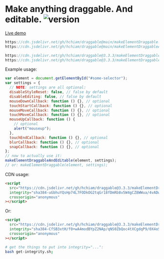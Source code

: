 # Make anything draggable. And editable. ![version](https://img.shields.io/github/release/hchiam/draggable?style=flat-square)

[Live demo](https://codepen.io/hchiam/pen/pobxgBo)

```js
https://cdn.jsdelivr.net/gh/hchiam/draggable@main/makeElementDraggable.js
https://cdn.jsdelivr.net/gh/hchiam/draggable@main/makeElementDraggableAndEditable.js
```

```js
https://cdn.jsdelivr.net/gh/hchiam/draggable@3.3.3/makeElementDraggable.js
https://cdn.jsdelivr.net/gh/hchiam/draggable@3.3.3/makeElementDraggableAndEditable.js
```

Example usage:

```js
var element = document.getElementById("#some-selector");
var settings = {
  // NOTE: settings are all optional:
  disableStyleReset: false, // false by default
  disableEditing: false, // false by default
  mouseDownCallback: function () {}, // optional
  touchStartCallback: function () {}, // optional
  mouseMoveCallback: function () {}, // optional
  touchMoveCallback: function () {}, // optional
  mouseUpCallback: function () {
    // optional
    alert("mouseup");
  },
  touchEndCallback: function () {}, // optional
  blurCallback: function () {}, // optional
  snapCallback: function () {}, // optional
};
// now to actually use it:
makeElementDraggableAndEditable(element, settings);
// or: makeElementDraggable(element, settings);
```

CDN usage:

```html
<script
  src="https://cdn.jsdelivr.net/gh/hchiam/draggable@3.3.3/makeElementDraggable.js"
  integrity="sha384-uGbhuYQsHp74L7FODkOG2tqGr18fDmRb8v5W4gCZ8WWua/4vADwlFidjMMpOFymO"
  crossorigin="anonymous"
></script>
```

Or:

```html
<script
  src="https://cdn.jsdelivr.net/gh/hchiam/draggable@3.3.3/makeElementDraggableAndEditable.js"
  integrity="sha384-CfSB3xtH/f0+wA4modBYpZ2NAp/qNS0ZbQoc4tXCgdqP9/0X4oS6NqarAjs+CXVN"
  crossorigin="anonymous"
></script>
```

```bash
# get the things to put into integrity="...":
bash get-integrity.sh;
```
